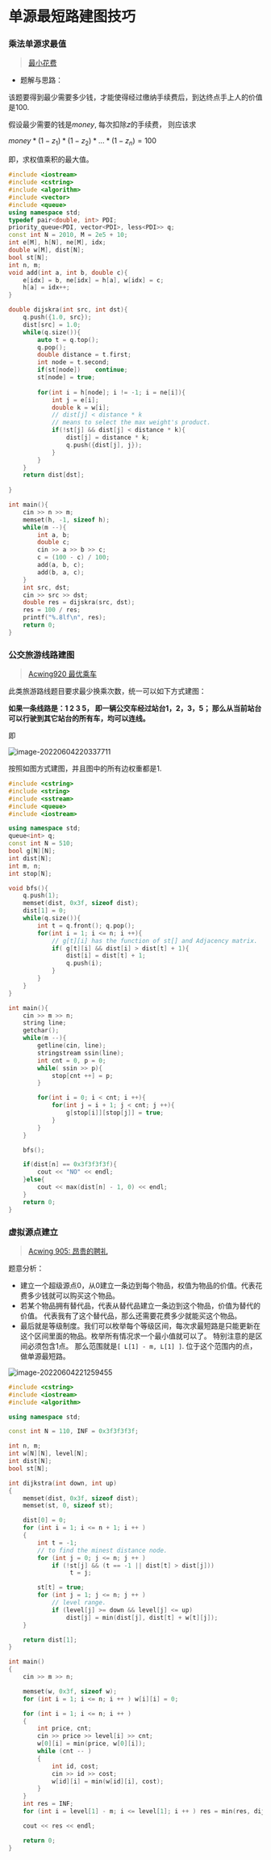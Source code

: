 # 单源最短路建图技巧

### 乘法单源求最值

> [最小花费](https://www.acwing.com/solution/content/8010/)

- 题解与思路：

该题要得到最少需要多少钱，才能使得经过缴纳手续费后，到达终点手上人的价值是100.

假设最少需要的钱是$money$, 每次扣除$z$的手续费， 则应该求

$money * (1-z_1)*(1-z_2)*...*(1-z_n) = 100$

即，求权值乘积的最大值。

```c++
#include <iostream>
#include <cstring>
#include <algorithm>
#include <vector>
#include <queue>
using namespace std;
typedef pair<double, int> PDI;
priority_queue<PDI, vector<PDI>, less<PDI>> q;
const int N = 2010, M = 2e5 + 10;
int e[M], h[N], ne[M], idx;
double w[M], dist[N];
bool st[N];
int n, m;
void add(int a, int b, double c){
    e[idx] = b, ne[idx] = h[a], w[idx] = c;
    h[a] = idx++;
}

double dijskra(int src, int dst){
    q.push({1.0, src});
    dist[src] = 1.0;
    while(q.size()){
        auto t = q.top();
        q.pop();
        double distance = t.first;
        int node = t.second;
        if(st[node])    continue;
        st[node] = true;
        
        for(int i = h[node]; i != -1; i = ne[i]){
            int j = e[i];
            double k = w[i];
            // dist[j] < distance * k 
            // means to select the max weight's product. 
            if(!st[j] && dist[j] < distance * k){
                dist[j] = distance * k;
                q.push({dist[j], j});
            }
        }
    }
    return dist[dst];
  
}

int main(){
    cin >> n >> m;
    memset(h, -1, sizeof h);
    while(m --){
        int a, b;
        double c;
        cin >> a >> b >> c;
        c = (100 - c) / 100;
        add(a, b, c);
        add(b, a, c);
    }
    int src, dst;
    cin >> src >> dst;
    double res = dijskra(src, dst);
    res = 100 / res;
    printf("%.8lf\n", res);
    return 0;
}
```



### 公交旅游线路建图

> [Acwing920 最优乘车](https://www.acwing.com/problem/content/922/)

此类旅游路线题目要求最少换乘次数，统一可以如下方式建图：

**如果一条线路是：1 2 3 5， 即一辆公交车经过站台1，2，3，5； 那么从当前站台可以行驶到其它站台的所有车，均可以连线。**

即

![image-20220604220337711](单源最短路建图技巧.assets/image-20220604220337711.png)

按照如图方式建图，并且图中的所有边权重都是1.

```c++
#include <cstring>
#include <string>
#include <sstream>
#include <queue>
#include <iostream>

using namespace std;
queue<int> q;
const int N = 510;
bool g[N][N];
int dist[N];
int m, n;
int stop[N];

void bfs(){
    q.push(1);
    memset(dist, 0x3f, sizeof dist);
    dist[1] = 0;
    while(q.size()){
        int t = q.front(); q.pop();
        for(int i = 1; i <= n; i ++){
            // g[t][i] has the function of st[] and Adjacency matrix.
            if( g[t][i] && dist[i] > dist[t] + 1){
                dist[i] = dist[t] + 1;
                q.push(i);
            }
        }
    }
}

int main(){
    cin >> m >> n;
    string line;
    getchar();
    while(m --){
        getline(cin, line);
        stringstream ssin(line);
        int cnt = 0, p = 0;
        while( ssin >> p){
            stop[cnt ++] = p;
        }

        for(int i = 0; i < cnt; i ++){
            for(int j = i + 1; j < cnt; j ++){
                g[stop[i]][stop[j]] = true;
            }
        }
    }

    bfs();

    if(dist[n] == 0x3f3f3f3f){
        cout << "NO" << endl;
    }else{
        cout << max(dist[n] - 1, 0) << endl;
    }
    return 0;
}
```



### 虚拟源点建立

> [Acwing 905: 昂贵的聘礼](https://www.acwing.com/problem/content/905/)

题意分析：

- 建立一个超级源点0，从0建立一条边到每个物品，权值为物品的价值。代表花费多少钱就可以购买这个物品。
- 若某个物品拥有替代品，代表从替代品建立一条边到这个物品，价值为替代的价值。 代表我有了这个替代品，那么还需要花费多少就能买这个物品。
- 最后就是等级制度。我们可以枚举每个等级区间，每次求最短路是只能更新在这个区间里面的物品。枚举所有情况求一个最小值就可以了。 特别注意的是区间必须包含1点。 那么范围就是`[ L[1] - m, L[1] ]`. 位于这个范围内的点，做单源最短路。

![image-20220604221259455](单源最短路建图技巧.assets/image-20220604221259455.png)

```c++
#include <cstring>
#include <iostream>
#include <algorithm>

using namespace std;

const int N = 110, INF = 0x3f3f3f3f;

int n, m;
int w[N][N], level[N];
int dist[N];
bool st[N];

int dijkstra(int down, int up)
{
    memset(dist, 0x3f, sizeof dist);
    memset(st, 0, sizeof st);

    dist[0] = 0;
    for (int i = 1; i <= n + 1; i ++ )
    {
        int t = -1;
        // to find the minest distance node.
        for (int j = 0; j <= n; j ++ )
            if (!st[j] && (t == -1 || dist[t] > dist[j]))
                 t = j;

        st[t] = true;
        for (int j = 1; j <= n; j ++ )
            // level range.
            if (level[j] >= down && level[j] <= up)
                dist[j] = min(dist[j], dist[t] + w[t][j]);
    }

    return dist[1];
}

int main()
{
    cin >> m >> n;

    memset(w, 0x3f, sizeof w);
    for (int i = 1; i <= n; i ++ ) w[i][i] = 0;

    for (int i = 1; i <= n; i ++ )
    {
        int price, cnt;
        cin >> price >> level[i] >> cnt;
        w[0][i] = min(price, w[0][i]);
        while (cnt -- )
        {
            int id, cost;
            cin >> id >> cost;
            w[id][i] = min(w[id][i], cost);
        }
    }
    int res = INF;
    for (int i = level[1] - m; i <= level[1]; i ++ ) res = min(res, dijkstra(i, i + m));

    cout << res << endl;

    return 0;
}

```

